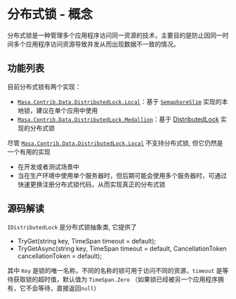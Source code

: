 # 分布式锁 - 概念

分布式锁是一种管理多个应用程序访问同一资源的技术，主要目的是防止因同一时间多个应用程序访问资源导致并发从而出现数据不一致的情况。

## 功能列表

目前分布式锁有两个实现：

* [`Masa.Contrib.Data.DistributedLock.Local`](/framework/contribs/data/distributed-lock/local)：基于 [`SemaphoreSlim`](https://learn.microsoft.com/zh-cn/dotnet/api/system.threading.semaphoreslim) 实现的本地锁，建议在单个应用中使用
* [`Masa.Contrib.Data.DistributedLock.Medallion`](/framework/contribs/data/distributed-lock/medallion)：基于 [DistributedLock](https://github.com/madelson/DistributedLock) 实现的分布式锁

尽管 [`Masa.Contrib.Data.DistributedLock.Local`](/framework/contribs/data/distributed-lock/local) 不支持分布式锁, 但它仍然是一个有用的实现

* 在开发或者测试场景中
* 当在生产环境中使用单个服务器时，但后期可能会使用多个服务器时，可通过快速更换注册分布式锁代码，从而实现真正的分布式锁

## 源码解读

`IDistributedLock` 是分布式锁抽象类, 它提供了

* TryGet(string key, TimeSpan timeout = default);
* TryGetAsync(string key, TimeSpan timeout = default, CancellationToken cancellationToken = default);

其中 `Key` 是锁的唯一名称，不同的名称的锁可用于访问不同的资源，`timeout` 是等待获取锁的超时值，默认值为 `TimeSpan.Zero` （如果锁已经被另一个应用程序拥有，它不会等待，直接返回`null`）